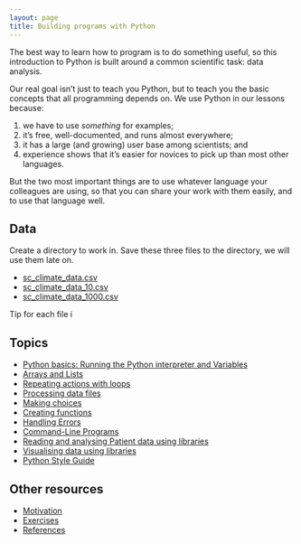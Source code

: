 ```yaml
---
layout: page
title: Building programs with Python
---
```


The best way to learn how to program is to do something useful, so this introduction to Python is built around a common scientific task: data analysis.

Our real goal isn’t just to teach you Python, but to teach you the basic concepts that all programming depends on. We use Python in our lessons because:

1. we have to use *something* for examples;
2. it’s free, well-documented, and runs almost everywhere;
3. it has a large (and growing) user base among scientists; and
4. experience shows that it’s easier for novices to pick up than most other languages.

But the two most important things are to use whatever language your colleagues are using, so that you can share your work with them easily, and to use that language well.

## Data
Create a directory to work in. Save these three files to the directory, we will use them late on.
* [sc_climate_data.csv](https://raw.githubusercontent.com/Southampton-RSG/2021-10-25-swc-python-novice/gh-pages/novice/python/data/sc_climate_data.csv)
* [sc_climate_data_10.csv](https://raw.githubusercontent.com/Southampton-RSG/2021-10-25-swc-python-novice/gh-pages/novice/python/data/sc_climate_data_10.csv)
* [sc_climate_data_1000.csv](https://raw.githubusercontent.com/Southampton-RSG/2021-10-25-swc-python-novice/gh-pages/novice/python/data/sc_climate_data_1000.csv)

Tip for each file i

## Topics

*  [Python basics: Running the Python interpreter and Variables](01-basic.html)
*  [Arrays and Lists](02-lists.html)
*  [Repeating actions with loops](03-loops.html)
*  [Processing data files](04-files.html)
*  [Making choices](05-cond.html)
*  [Creating functions](06-functions.html)
*  [Handling Errors](07-errors.html)
*  [Command-Line Programs](08-cmdline.html)
*  [Reading and analysing Patient data using libraries](09-numpy.html)
*  [Visualising data using libraries](10-matplotlib.html)
*  [Python Style Guide](11-Python-style-guide.html)

## Other resources

*  [Motivation](motivation.html)
*  [Exercises](Challenges.html)
*  [References](../../reference.html)
